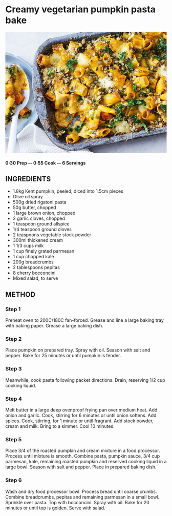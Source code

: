 # Creamy vegetarian pumpkin pasta bake
![](https://raw.githubusercontent.com/fuzzwah/recipes/master/pics/Creamy_vegetarian_pumpkin_pasta_bake.jpg)
#### 0:30 Prep -- 0:55 Cook -- 6 Servings
## INGREDIENTS
* 1.8kg Kent pumpkin, peeled, diced into 1.5cm pieces
* Olive oil spray
* 500g dried rigatoni pasta
* 50g butter, chopped
* 1 large brown onion, chopped
* 2 garlic cloves, chopped
* 1 teaspoon ground allspice
* 1/4 teaspoon ground cloves
* 2 teaspoons vegetable stock powder
* 300ml thickened cream
* 1 1/3 cups milk
* 1 cup finely grated parmesan
* 1 cup chopped kale
* 200g breadcrumbs
* 2 tablespoons pepitas
* 8 cherry bocconcini
* Mixed salad, to serve
## METHOD
### Step 1
Preheat oven to 200C/180C fan-forced. Grease and line a large baking tray with baking paper. Grease a large baking dish.
### Step 2
Place pumpkin on prepared tray. Spray with oil. Season with salt and pepper. Bake for 25 minutes or until pumpkin is tender.
### Step 3
Meanwhile, cook pasta following packet directions. Drain, reserving 1/2 cup cooking liquid.
### Step 4
Melt butter in a large deep ovenproof frying pan over medium heat. Add onion and garlic. Cook, stirring for 6 minutes or until onion softens. Add spices. Cook, stirring, for 1 minute or until fragrant. Add stock powder, cream and milk. Bring to a simmer. Cool 10 minutes.
### Step 5
Place 3/4 of the roasted pumpkin and cream mixture in a food processor. Process until mixture is smooth. Combine pasta, pumpkin sauce, 3/4 cup parmesan, kale, remaining roasted pumpkin and reserved cooking liquid in a large bowl. Season with salt and pepper. Place in prepared baking dish.
### Step 6
Wash and dry food processor bowl. Process bread until coarse crumbs. Combine breadcrumbs, pepitas and remaining parmesan in a small bowl. Sprinkle over pasta. Top with bocconcini. Spray with oil. Bake for 20 minutes or until top is golden. Serve with salad.
